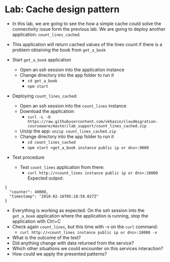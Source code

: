 # Lab: Cache design pattern

* In this lab, we are going to see the how a simple cache could solve the connectivity issue form the previous lab. We are going to deploy another application: `count_lines_cached`.
* This application will return cached values of the lines count if there is a problem obtaining the book from `get_a_book`

* Start `get_a_book` application
  * Open an ssh session into the application instance
  * Change directory into the app folder to run it
    * `cd get_a_book`
    * `npm start`

* Deploying `count_lines_cached`:
  * Open an ssh session into the `count_lines` instance
  * Download the application:
    * `curl -L -O https://raw.githubusercontent.com/vkhazin/cloudmigration-courseware/master/lab_support/count_lines_cached.zip`
  * Unzip the app: `unzip count_lines_cached.zip`
  * Change directory into the app folder to run it
    * `cd count_lines_cached`
    * `npm start <get_a_book instance public ip or dns>:9000`
    

* Test procedure
  * Test `count_lines` application from there:
    * `curl http://<count_lines instance public ip or dns>:10000` Expected output:
```
{
  "counter": 40008,
  "timestamp": "2018-02-16T05:18:50.027Z"
}
``` 
  * Everything is working as expected. On the ssh session into the `get_a_book` application where the application is running, stop the application with Ctrl+C 
  * Check again `count_lines`, but this time with -v on the `curl` command:
    * `curl http://<count_lines instance public ip or dns>:10000 -v`    
  * What is the outcome of the test? 
  * Did anything change with data returned from the service?
  * Which other situations we could encounter on this services interaction?
  * How could we apply the presented patterns?